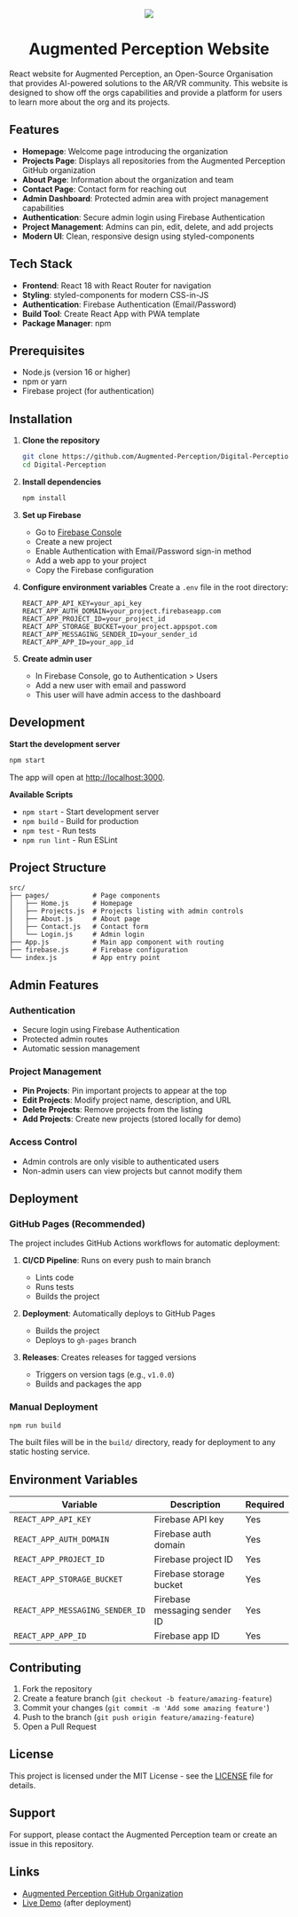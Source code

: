 <div align=center>

<img src="./public/ap-eye-animated.gif">

# Augmented Perception Website

</div>


React website for Augmented Perception, an Open-Source Organisation that provides AI-powered solutions to the AR/VR community. This website is designed to show off the orgs capabilities and provide a platform for users to learn more about the org and its projects.

## Features

- **Homepage**: Welcome page introducing the organization
- **Projects Page**: Displays all repositories from the Augmented Perception GitHub organization
- **About Page**: Information about the organization and team
- **Contact Page**: Contact form for reaching out
- **Admin Dashboard**: Protected admin area with project management capabilities
- **Authentication**: Secure admin login using Firebase Authentication
- **Project Management**: Admins can pin, edit, delete, and add projects
- **Modern UI**: Clean, responsive design using styled-components

## Tech Stack

- **Frontend**: React 18 with React Router for navigation
- **Styling**: styled-components for modern CSS-in-JS
- **Authentication**: Firebase Authentication (Email/Password)
- **Build Tool**: Create React App with PWA template
- **Package Manager**: npm

## Prerequisites

- Node.js (version 16 or higher)
- npm or yarn
- Firebase project (for authentication)

## Installation

1. **Clone the repository**
   ```bash
   git clone https://github.com/Augmented-Perception/Digital-Perception.git
   cd Digital-Perception
   ```

2. **Install dependencies**
   ```bash
   npm install
   ```

3. **Set up Firebase**
   - Go to [Firebase Console](https://console.firebase.google.com/)
   - Create a new project
   - Enable Authentication with Email/Password sign-in method
   - Add a web app to your project
   - Copy the Firebase configuration

4. **Configure environment variables**
   Create a `.env` file in the root directory:
   ```env
   REACT_APP_API_KEY=your_api_key
   REACT_APP_AUTH_DOMAIN=your_project.firebaseapp.com
   REACT_APP_PROJECT_ID=your_project_id
   REACT_APP_STORAGE_BUCKET=your_project.appspot.com
   REACT_APP_MESSAGING_SENDER_ID=your_sender_id
   REACT_APP_APP_ID=your_app_id
   ```

5. **Create admin user**
   - In Firebase Console, go to Authentication > Users
   - Add a new user with email and password
   - This user will have admin access to the dashboard

## Development

**Start the development server**
```bash
npm start
```

The app will open at [http://localhost:3000](http://localhost:3000).

**Available Scripts**
- `npm start` - Start development server
- `npm build` - Build for production
- `npm test` - Run tests
- `npm run lint` - Run ESLint

## Project Structure

```
src/
├── pages/           # Page components
│   ├── Home.js      # Homepage
│   ├── Projects.js  # Projects listing with admin controls
│   ├── About.js     # About page
│   ├── Contact.js   # Contact form
│   └── Login.js     # Admin login
├── App.js           # Main app component with routing
├── firebase.js      # Firebase configuration
└── index.js         # App entry point
```

## Admin Features

### Authentication
- Secure login using Firebase Authentication
- Protected admin routes
- Automatic session management

### Project Management
- **Pin Projects**: Pin important projects to appear at the top
- **Edit Projects**: Modify project name, description, and URL
- **Delete Projects**: Remove projects from the listing
- **Add Projects**: Create new projects (stored locally for demo)

### Access Control
- Admin controls are only visible to authenticated users
- Non-admin users can view projects but cannot modify them

## Deployment

### GitHub Pages (Recommended)
The project includes GitHub Actions workflows for automatic deployment:

1. **CI/CD Pipeline**: Runs on every push to main branch
   - Lints code
   - Runs tests
   - Builds the project

2. **Deployment**: Automatically deploys to GitHub Pages
   - Builds the project
   - Deploys to `gh-pages` branch

3. **Releases**: Creates releases for tagged versions
   - Triggers on version tags (e.g., `v1.0.0`)
   - Builds and packages the app

### Manual Deployment
```bash
npm run build
```

The built files will be in the `build/` directory, ready for deployment to any static hosting service.

## Environment Variables

| Variable | Description | Required |
|----------|-------------|----------|
| `REACT_APP_API_KEY` | Firebase API key | Yes |
| `REACT_APP_AUTH_DOMAIN` | Firebase auth domain | Yes |
| `REACT_APP_PROJECT_ID` | Firebase project ID | Yes |
| `REACT_APP_STORAGE_BUCKET` | Firebase storage bucket | Yes |
| `REACT_APP_MESSAGING_SENDER_ID` | Firebase messaging sender ID | Yes |
| `REACT_APP_APP_ID` | Firebase app ID | Yes |

## Contributing

1. Fork the repository
2. Create a feature branch (`git checkout -b feature/amazing-feature`)
3. Commit your changes (`git commit -m 'Add some amazing feature'`)
4. Push to the branch (`git push origin feature/amazing-feature`)
5. Open a Pull Request

## License

This project is licensed under the MIT License - see the [LICENSE](LICENSE) file for details.

## Support

For support, please contact the Augmented Perception team or create an issue in this repository.

## Links

- [Augmented Perception GitHub Organization](https://github.com/Augmented-Perception)
- [Live Demo](https://augmented-perception.github.io/Digital-Perception) (after deployment) 